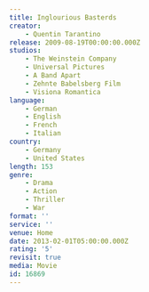 ```yaml
---
title: Inglourious Basterds
creator:
    - Quentin Tarantino
release: 2009-08-19T00:00:00.000Z
studios:
    - The Weinstein Company
    - Universal Pictures
    - A Band Apart
    - Zehnte Babelsberg Film
    - Visiona Romantica
language:
    - German
    - English
    - French
    - Italian
country:
    - Germany
    - United States
length: 153
genre:
    - Drama
    - Action
    - Thriller
    - War
format: ''
service: ''
venue: Home
date: 2013-02-01T05:00:00.000Z
rating: '5'
revisit: true
media: Movie
id: 16869
---
```



